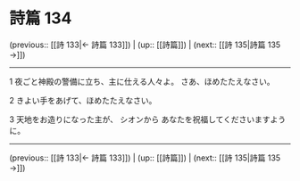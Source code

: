 # 詩篇 134

(previous:: [[詩 133|← 詩篇 133]]) | (up:: [[詩篇]]) | (next:: [[詩 135|詩篇 135 →]])

***


1 夜ごと神殿の警備に立ち、主に仕える人々よ。 さあ、ほめたたえなさい。 

2 きよい手をあげて、ほめたたえなさい。 

3 天地をお造りになった主が、 シオンから あなたを祝福してくださいますように。

***

(previous:: [[詩 133|← 詩篇 133]]) | (up:: [[詩篇]]) | (next:: [[詩 135|詩篇 135 →]])
